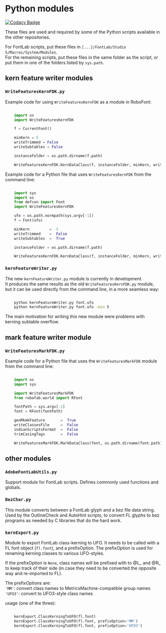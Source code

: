 Python modules
=========================

[![Codacy Badge](https://api.codacy.com/project/badge/Grade/0c4dd87e3a6a45d6bc8d034d8c84cbf7)](https://app.codacy.com/app/frankrolf/python-modules?utm_source=github.com&utm_medium=referral&utm_content=adobe-type-tools/python-modules&utm_campaign=badger)

These files are used and required by some of the Python scripts available in the other repositories.

For FontLab scripts, put these files in `[...]/FontLab/Studio 5/Macros/System/Modules`.  
For the remaining scripts, put these files in the same folder as the script, or put them in one of the folders listed by `sys.path`.

## kern feature writer modules
### `WriteFeaturesKernFDK.py`

Example code for using `WriteFeaturesKernFDK` as a module in RoboFont:

```python

    import os
    import WriteFeaturesKernFDK

    f = CurrentFont()

    minKern = 5
    writeTrimmed = False
    writeSubtables = False

    instanceFolder = os.path.dirname(f.path)

    WriteFeaturesKernFDK.KernDataClass(f, instanceFolder, minKern, writeTrimmed, writeSubtables)

```

Example code for a Python file that uses `WriteFeaturesKernFDK` from the command line:

```python

    import sys
    import os
    from defcon import Font
    import WriteFeaturesKernFDK

    ufo = os.path.normpath(sys.argv[-1])
    f = Font(ufo)

    minKern         =  3
    writeTrimmed    =  False
    writeSubtables  =  True

    instanceFolder = os.path.dirname(f.path)

    WriteFeaturesKernFDK.KernDataClass(f, instanceFolder, minKern, writeTrimmed, writeSubtables)

```

### `kernFeatureWriter.py`

The new `kernFeatureWriter.py` module is currently in development.  
It produces the same results as the old `WriteFeaturesKernFDK.py` module, but it can be used directly from the command line, in a more seamless way:

```bash

    python kernFeatureWriter.py font.ufo
    python kernFeatureWriter.py font.ufo -min 5

```

The main motivation for writing this new module were problems with kerning subtable overflow.  

## mark feature writer module
### `WriteFeaturesMarkFDK.py`
Example code for a Python file that uses the `WriteFeaturesMarkFDK` module from the command line:

```python

    import os
    import sys

    import WriteFeaturesMarkFDK
    from robofab.world import RFont

    fontPath = sys.argv[-1]
    font = RFont(fontPath)

    genMkmkFeature       =  True
    writeClassesFile     =  False
    indianScriptsFormat  =  False
    trimCasingTags       =  False

    WriteFeaturesMarkFDK.MarkDataClass(font, os.path.dirname(font.path), trimCasingTags, genMkmkFeature, writeClassesFile, indianScriptsFormat)

```

## other modules

### `AdobeFontLabUtils.py`

Support module for FontLab scripts. Defines commonly used functions and globals.

### `BezChar.py`

This module converts between a FontLab glyph and a bez file data string. Used
by the OutlineCheck and AutoHint scripts, to convert FL glyphs to bez programs 
as needed by C libraries that do the hard work.

### `kernExport.py`

Module to export FontLab class-kerning to UFO. It needs to be called with a FL font object (`fl.font`), and a prefixOption. The prefixOption is used for renaming kerning classes to various UFO-styles.

If the prefixOption is `None`, class names will be prefixed with to @L_ and @R_ to keep track of their side (in case they need to be converted the opposite way and re-imported to FL).

The prefixOptions are:  
`'MM'`: convert class names to MetricsMachine-compatible group names  
`'UFO3'`: convert to UFO3-style class names  

usage (one of the three):

```python

    kernExport.ClassKerningToUFO(fl.font)
    kernExport.ClassKerningToUFO(fl.font, prefixOption='MM')
    kernExport.ClassKerningToUFO(fl.font, prefixOption='UFO3')

```
